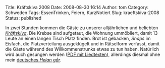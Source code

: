 Title: Kräftskiva 2008
Date: 2008-08-30 16:14
Author: tom
Category: Schweden
Tags: EssenTrinken, Feiern, KurzNotiert
Slug: kraeftskiva-2008
Status: published

In zwei Stunden kommen die Gäste zu unserer alljährlichen und beliebten
[*Kräftskiva*](http://www.fiket.de/2006/08/27/wort-der-woche-kraeftskiva/).
Die Krebse sind aufgetaut, die Wohnung ummöbliert, damit 13 Leute an
einen langen Tisch Platz finden. Brot ist gebacken, *Snaps* im Eisfach,
die Platzverteilung ausgeklügelt und in Rätselform verfasst, damit die
Gäste während des Willkommenstrunks etwas zu tun haben. Natürlich wird
auch gesungen werden ([PDF mit
Liedtexten](/pic/snapsvisor.pdf)), allerdings diesmal
ohne mein [deutsches *Helan
går*](http://www.fiket.de/2007/08/31/heldengold/).

